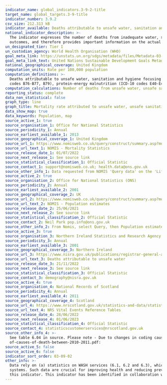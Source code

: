 ```yaml
---
indicator_name: global_indicators.3-9-2-title
target_name: global_targets.3-9-title
indicator_number: 3.9.2
csv_size: 212.313 kB
indicator_available: Deaths attributable to unsafe water, sanitation and hygiene focusing on inadequate WASH services, expressed per 100,000 population.
national_indicator_description: >-
  The indicator expresses the number of deaths from inadequate water, sanitation and hygiene (with focus on WASH services) which could be prevented by improving those services and practices. It is based on both the WASH service provision in the country, as well as the related health
  outcomes, and therefore provides important information on the actual disease caused by the risks measured in 6.1, 6.2 and 6.3.
un_designated_tier: Tier I
un_custodian_agency: World Health Organisation (WHO)
goal_meta_link: https://unstats.un.org/sdgs/metadata/files/Metadata-03-09-02.pdf
goal_meta_link_text: United Nations Sustainable Development Goals Metadata (PDF 214 KB)
national_geographical_coverage: United Kingdom
computation_units: Rate per 100,000 population
computation_definitions: >-
  Deaths attributable to unsafe water, sanitation and hygiene focusing on inadequate WASH services, expressed per 100,000 population; The included diseases are the WASH attributable fractions of diarrhoea (ICD-10 codes A00, A01, A03, A04, A06-A09), intestinal nematode infections (ICD-10
  codes B76-B77, B79), protein-energy malnutrition (ICD-10 codes E40-E46), and acute respiratory infections (ICD-10 codes H65-H66, J00-J22, P23, and U04).
computation_calculations: Number of deaths from unsafe water, unsafe sanitation and lack of hygiene (exposure to unsafe WASH services) in a year, divided by the population, and multiplied by 100,000.
reporting_status: complete
data_non_statistical: false
graph_type: line
graph_title: Mortality rate attributed to unsafe water, unsafe sanitation and lack of hygiene per 100,000 people
data_show_map: true
data_keywords: Population, map
source_active_1: true
source_organisation_1: Office for National Statistics
source_periodicity_1: Annual
source_earliest_available_1: 2013
source_geographical_coverage_1: United Kingdom
source_url_1: https://www.nomisweb.co.uk/query/construct/summary.asp?mode=construct&version=0&dataset=161
source_url_text_1: NOMIS - Mortality Statistics
source_release_date_1: 01/07/2022
source_next_release_1: See source link
source_statistical_classification_1: Official Statistic
source_contact_1: support@nomisweb.co.uk; health.data@ons.gov.uk
source_other_info_1: Data requested from NOMIS 'Query data' on the 'Life events - Mortality statistics - underlying cause, sex and age.
source_active_2: true
source_organisation_2: Office for National Statistics (ONS)
source_periodicity_2: Annual
source_earliest_available_2: 2001
source_geographical_coverage_2: UK
source_url_2: https://www.nomisweb.co.uk/query/construct/summary.asp?mode=construct&version=0&dataset=31
source_url_text_2: NOMIS - Population estimates
source_release_date_2: 25/06/2021
source_next_release_2: See source link
source_statistical_classification_2: Official Statistic
source_contact_2: Neil Park pop.info@ons.gov.uk
source_other_info_2: From Nomis, select Query, then Population estimates/Projections > population estimates - local authority based by 5 year age band
source_active_3: true
source_organisation_3: Northern Ireland Statistics and Research Agency (NISRA)
source_periodicity_3: Annual
source_earliest_available_3: 2001
source_geographical_coverage_3: Northern Ireland
source_url_3: https://www.nisra.gov.uk/publications/registrar-general-annual-report-2021-cause-death
source_url_text_3: Deaths attributable to unsafe water
source_release_date_3: 21/11/2022
source_next_release_3: See source link
source_statistical_classification_3: Official Statistic
source_contact_3: demography@nisra.gov.uk
source_active_4: true
source_organisation_4: National Records of Scotland
source_periodicity_4: Annual
source_earliest_available_4: 2011
source_geographical_coverage_4: Scotland
source_url_4: https://www.nrscotland.gov.uk/statistics-and-data/statistics/statistics-by-theme/vital-events/general-publications/vital-events-reference-tables/2021/list-of-data-tables
source_url_text_4: NRS Vital Events Reference Tables
source_release_date_4: 28/06/2022
source_next_release_4: 01/06/2023
source_statistical_classification_4: Official Statistic
source_contact_4: statisticscustomerservices@nrscotland.gov.uk
source_other_info_4: >-
  See table 6.04 in source. Please note - Due to changes in coding causes of death between 2010 and 2011, only data from 2011 onwards has been included. More information can be found on this on the NRS website - https://www.nrscotland.gov.uk/files/statistics/vital-events/changes-to-coding-
  of-causes-of-death-between-2010-2011.pdf:
source_active_5: false
source_active_6: false
indicator_sort_order: 03-09-02
other_info: >-
  Data rely on (a) statistics on WASH services (6.1, 6.2 and 6.3), which are well assessed in almost all countries, and (b) data on deaths. Data on deaths are also widely available from countries from death registration data or sample registration systems, which are certainly feasible
  systems. Such data are crucial for improving health and reducing preventable deaths in countries. The main limitation is that not all countries do have such registration systems to date, and data need to be completed with other type of information. Data follows the UN specification for
  this indicator. This indicator has been identified in collaboration with topic experts.
---
```

